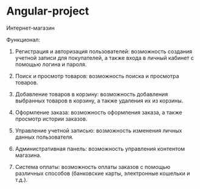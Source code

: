 # Angular-project

Интернет-магазин

Функционал:
1. Регистрация и авторизация пользователей: возможность создания учетной записи для покупателей, а также входа в личный кабинет с помощью логина и пароля.

2. Поиск и просмотр товаров: возможность поиска и просмотра товаров.

3. Добавление товаров в корзину: возможность добавления выбранных товаров в корзину, а также удаления их из корзины.

4. Оформление заказа: возможность оформления заказа, а также просмотр истории заказов.

5. Управление учетной записью: возможность изменения личных данных пользователя.

6. Административная панель: возможность управления контентом магазина.

7. Система оплаты: возможность оплаты заказов с помощью различных способов (банковские карты, электронные кошельки и т.д.).
